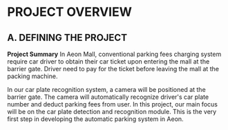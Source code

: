 # PROJECT OVERVIEW

## A. DEFINING THE PROJECT

**Project Summary**
In Aeon Mall, conventional parking fees charging system require car driver to obtain their car ticket upon entering the mall at the barrier gate. Driver need to pay for the ticket before leaving the mall at the packing machine.

In our car plate recognition system, a camera will be positioned at the barrier gate. The camera will automatically recognize driver's car plate number and deduct parking fees from user. In this project, our main focus will be on the car plate detection and recognition module. This is the very first step in developing the automatic parking system in Aeon.
